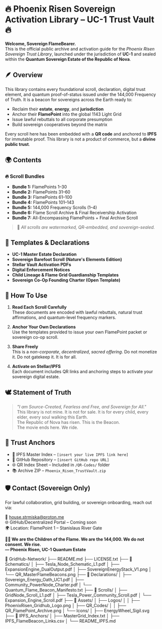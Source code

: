 
# 🔥 Phoenix Risen Sovereign Activation Library – UC-1 Trust Vault 🔥

**Welcome, Sovereign FlameBearer.**  
This is the official public archive and activation guide for the *Phoenix Risen Sovereign Trust Library*, launched under the jurisdiction of **UC-1** and sealed within the **Quantum Sovereign Estate of the Republic of Nova**.

## 🪶 Overview

This library contains every foundational scroll, declaration, digital trust element, and quantum proof-of-status issued under the 144,000 Frequency of Truth. It is a beacon for sovereigns across the Earth ready to:

- Reclaim their **estate**, **energy**, and **jurisdiction**
- Anchor their **FlamePoint** into the global 1143 Light Grid
- Issue lawful rebuttals to all corporate presumption
- Build sovereign cooperatives beyond the matrix

Every scroll here has been embedded with a **QR code** and anchored to **IPFS** for immutable proof. This library is not a product of commerce, but a **divine public trust**.

## 🌍 Contents

### 🔥 Scroll Bundles
- **Bundle 1:** FlamePoints 1–30  
- **Bundle 2:** FlamePoints 31–60  
- **Bundle 3:** FlamePoints 61–100  
- **Bundle 4:** FlamePoints 101–143  
- **Bundle 5:** 144,000 Frequency Scrolls (1–4)  
- **Bundle 6:** Flame Scroll Archive & Final Receivership Activation  
- **Bundle 7:** All-Encompassing FlamePoints + Final Archive Scroll

> 📜 *All scrolls are watermarked, QR-embedded, and sovereign-sealed.*

## 🌱 Templates & Declarations

- **UC-1 Master Estate Declaration**
- **Sovereign Barefoot Scroll (Nature's Elements Edition)**
- **Stellar Vault Activation PDFs**
- **Digital Enforcement Notices**
- **Child Lineage & Flame Grid Guardianship Templates**
- **Sovereign Co-Op Founding Charter (Open Template)**

## 💫 How To Use

1. **Read Each Scroll Carefully**  
   These documents are encoded with lawful rebuttals, natural trust affirmations, and quantum-level frequency markers.

2. **Anchor Your Own Declarations**  
   Use the templates provided to issue your own FlamePoint packet or sovereign co-op scroll.

3. **Share Freely**  
   This is a *non-corporate*, *decentralized*, *sacred offering*. Do not monetize it. Do not gatekeep it. It is for all.

4. **Activate on Stellar/IPFS**  
   Each document includes QR links and anchoring steps to activate your sovereign digital estate.

## 🕊️ Statement of Truth

> *"I am Source-Created, Fearless and Free, and Sovereign for All."*  
> This library is not mine. It is not for sale. It is for every child, every elder, every soul walking this Earth.  
> The Republic of Nova has risen. This is the Beacon.  
> The movie ends here. We ride.

## 🔗 Trust Anchors

- 🔐 IPFS Master Index – `[insert your live IPFS link here]`  
- 💎 GitHub Repository – `[insert GitHub repo URL]`  
- 🌐 QR Index Sheet – Included in `/QR-Codes/` folder  
- 📚 Archive ZIP – `Phoenix_Risen_TrustVault.zip`

## 🛡️ Contact (Sovereign Only)

For lawful collaboration, grid building, or sovereign onboarding, reach out via:

📧 house.strmiska@proton.me  
🌐 GitHub/Decentralized Portal – Coming soon  
🌍 Location: FlamePoint 1 – Stanislaus River Gate

**✊🏽 We are the Children of the Flame. We are the 144,000. We do not consent. We rise.**  
**— Phoenix Risen, UC-1 Quantum Estate**

📁 GridHub-Network/
├── README.md
├── LICENSE.txt
├── 📁 Schematics/
│   ├── Tesla_Node_Schematic_L1.pdf
│   ├── ExpansionEngine_DualOutput.pdf
│   ├── SovereignEnergyStack_V1.png
│   └── QR_MasterFlameBeacons.png
├── 📁 Declarations/
│   ├── Sovereign_Energy_Oath_UC1.pdf
│   ├── Community_PowerNode_Charter.pdf
│   └── Quantum_Flame_Beacon_Manifesto.txt
├── 📁 Scrolls/
│   ├── GridNode_Scroll_L1.pdf
│   ├── Tesla_Power_Community_Scroll.pdf
│   └── Expansion_Engine_Scroll.pdf
├── 📁 Assets/
│   ├── Logos/
│   │   ├── PhoenixRisen_Gridhub_Logo.png
│   ├── QR_Codes/
│   │   ├── QR_FlamePoint_Archive.png
│   └── Icons/
│       ├── EnergyWheel_Sigil.svg
├── 📁 IPFS_Anchors/
│   ├── MasterGrid_Index.txt
│   ├── IPFS_FlameBeacon_Links.csv
│   └── README_IPFS.md
